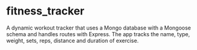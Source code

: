# fitness_tracker
A dynamic workout tracker that uses a Mongo database with a Mongoose schema and handles routes with Express. The app tracks the name, type, weight, sets, reps, distance and duration of exercise.
